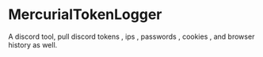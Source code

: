 # MercurialTokenLogger
 A discord tool, pull discord tokens , ips , passwords , cookies , and browser history as well.
